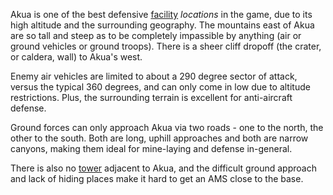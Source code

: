 Akua is one of the best defensive [facility](Facility.md)
_locations_ in the game, due to its high altitude and the surrounding
geography. The mountains east of Akua are so tall and steep as to be
completely impassible by anything (air or ground vehicles or ground
troops). There is a sheer cliff dropoff (the crater, or caldera, wall)
to Akua's west.

Enemy air vehicles are limited to about a 290 degree sector of attack,
versus the typical 360 degrees, and can only come in low due to altitude
restrictions. Plus, the surrounding terrain is excellent for
anti-aircraft defense.

Ground forces can only approach Akua via two roads - one to the north,
the other to the south. Both are long, uphill approaches and both are
narrow canyons, making them ideal for mine-laying and defense
in-general.

There is also no [tower](Tower.md) adjacent to Akua, and the
difficult ground approach and lack of hiding places make it hard to get
an AMS close to the base.

<!--[Category:Facilities](../Category:Facilities.md)-->
